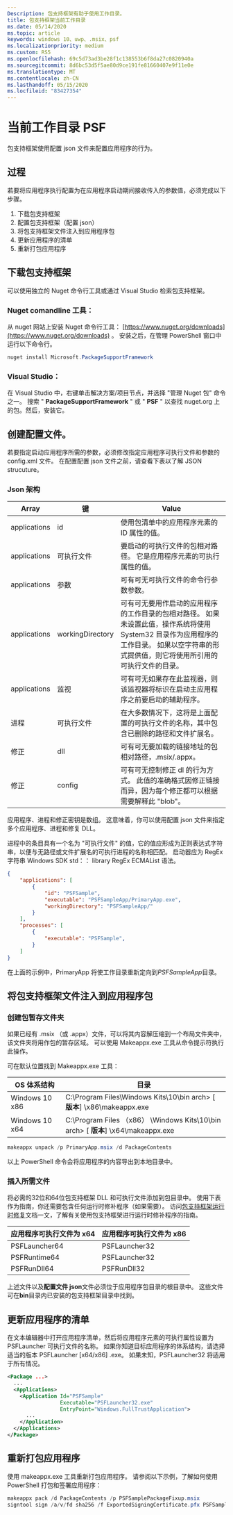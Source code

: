 ```yaml
---
Description: 包支持框架有助于使用工作目录。
title: 包支持框架当前工作目录
ms.date: 05/14/2020
ms.topic: article
keywords: windows 10、uwp、.msix、psf
ms.localizationpriority: medium
ms.custom: RS5
ms.openlocfilehash: 69c5d73ad3be28f1c138553b6f8da27c0820940a
ms.sourcegitcommit: 8d6bc53d5f5ae80d9ce191fe81660407e9f11e0e
ms.translationtype: MT
ms.contentlocale: zh-CN
ms.lasthandoff: 05/15/2020
ms.locfileid: "83427354"
---
```

# <a name="current-working-directory-psf"></a>当前工作目录 PSF
包支持框架使用配置 json 文件来配置应用程序的行为。

## <a name="proceedure"></a>过程
若要将应用程序执行配置为在应用程序启动期间接收传入的参数值，必须完成以下步骤。 

1. 下载包支持框架
1. 配置包支持框架（配置 json）
1. 将包支持框架文件注入到应用程序包
1. 更新应用程序的清单
1. 重新打包应用程序

## <a name="download-the-package-support-framework"></a>下载包支持框架
可以使用独立的 Nuget 命令行工具或通过 Visual Studio 检索包支持框架。

### <a name="nuget-comandline-tool"></a>Nuget comandline 工具：
从 nuget 网站上安装 Nuget 命令行工具： [https://www.nuget.org/downloads](https://www.nuget.org/downloads) 。 安装之后，在管理 PowerShell 窗口中运行以下命令行。

``` powershell
nuget install Microsoft.PackageSupportFramework
```

### <a name="visual-studio"></a>Visual Studio：
在 Visual Studio 中，右键单击解决方案/项目节点，并选择 "管理 Nuget 包" 命令之一。 搜索 " **PackageSupportFramework** " 或 " **PSF** " 以查找 nuget.org 上的包。然后，安装它。


## <a name="create-the-configjson-file"></a>创建配置文件。

若要指定启动应用程序所需的参数，必须修改指定应用程序可执行文件和参数的 config.xml 文件。 在配置配置 json 文件之前，请查看下表以了解 JSON strucuture。

### <a name="json-schema"></a>Json 架构

|Array          | 键               | Value  |
|---------------|-------------------|--------|
| applications  | id                | 使用包清单中的应用程序元素的 ID 属性的值。|
| applications  | 可执行文件        | 要启动的可执行文件的包相对路径。 它是应用程序元素的可执行属性的值。 |
| applications  | 参数         | 可有可无可执行文件的命令行参数参数。 |
| applications  | workingDirectory  | 可有可无要用作启动的应用程序的工作目录的包相对路径。 如果未设置此值，操作系统将使用 System32 目录作为应用程序的工作目录。 如果以空字符串的形式提供值，则它将使用所引用的可执行文件的目录。 |
| applications  | 监视           | 可有可无如果存在此监视器，则该监视器将标识在启动主应用程序之前要启动的辅助程序。 |
| 进程     | 可执行文件        | 在大多数情况下，这将是上面配置的可执行文件的名称，其中包含已删除的路径和文件扩展名。 |
| 修正        | dll               | 可有可无要加载的链接地址的包相对路径，.msix/.appx。 |
| 修正        | config            | 可有可无控制修正 dl 的行为方式。 此值的准确格式因修正链接而异，因为每个修正都可以根据需要解释此 "blob"。|

应用程序、进程和修正密钥是数组。 这意味着，你可以使用配置 json 文件来指定多个应用程序、进程和修复 DLL。

进程中的条目具有一个名为 "可执行文件" 的值，它的值应形成为正则表达式字符串，以便与无路径或文件扩展名的可执行进程的名称相匹配。 启动器应为 RegEx 字符串 Windows SDK std：： library RegEx ECMAList 语法。

``` json
{
    "applications": [
        {
            "id": "PSFSample",
            "executable": "PSFSampleApp/PrimaryApp.exe",
            "workingDirectory": "PSFSampleApp/"
        }
    ],
    "processes": [
        {
            "executable": "PSFSample",
        }
    ]
}
```

在上面的示例中，PrimaryApp 将使工作目录重新定向到*PSFSampleApp*目录。


## <a name="inject-the-package-support-framework-files-to-the-application-package"></a>将包支持框架文件注入到应用程序包

### <a name="create-the-package-staging-folder"></a>创建包暂存文件夹
如果已经有 .msix （或 .appx）文件，可以将其内容解压缩到一个布局文件夹中，该文件夹将用作包的暂存区域。 可以使用 Makeappx.exe 工具从命令提示符执行此操作。

可在默认位置找到 Makeappx.exe 工具：

| OS 体系结构 | 目录                                                   |
|-----------------|-------------------------------------------------------------|
| Windows 10 x86  | C:\Program Files\Windows Kits\10\bin arch> \[ **版本**] \x86\makeappx.exe       |
| Windows 10 x64  | C:\Program Files （x86） \Windows Kits\10\bin arch> \[ **版本**] \x64\makeappx.exe |

```powershell
makeappx unpack /p PrimaryApp.msix /d PackageContents
```

以上 PowerShell 命令会将应用程序的内容导出到本地目录中。

### <a name="inject-required-files"></a>插入所需文件
将必需的32位和64位包支持框架 DLL 和可执行文件添加到包目录中。 使用下表作为指南，你还需要包含任何运行时修补程序（如果需要）。 访问[包支持框架运行时修复](https://docs.microsoft.com/windows/msix/psf/package-support-framework)文档一文，了解有关使用包支持框架进行运行时修补程序的指南。

| 应用程序可执行文件为 x64 | 应用程序可执行文件为 x86     |
|-------------------------------|-----------------------------------|
| PSFLauncher64             | PSFLauncher32                 |
| PSFRuntime64              | PSFLauncher32                 |
| PSFRunDll64               | PSFRunDll32                   |

上述文件以及**配置文件 json**文件必须位于应用程序包目录的根目录中。 这些文件可在**bin**目录内已安装的包支持框架目录中找到。


## <a name="update-the-applications-manifest"></a>更新应用程序的清单
在文本编辑器中打开应用程序清单，然后将应用程序元素的可执行属性设置为 PSFLauncher 可执行文件的名称。 如果你知道目标应用程序的体系结构，请选择适当的版本 PSFLauncher [x64/x86] .exe。 如果未知，PSFLauncher32 将适用于所有情况。

```xml
<Package ...>
  ...
  <Applications>
    <Application Id="PSFSample"
                 Executable="PSFLauncher32.exe"
                 EntryPoint="Windows.FullTrustApplication">
      ...
    </Application>
  </Applications>
</Package>
```


## <a name="re-package-the-application"></a>重新打包应用程序
使用 makeappx.exe 工具重新打包应用程序。 请参阅以下示例，了解如何使用 PowerShell 打包和签署应用程序：

``` powershell
makeappx pack /d PackageContents /p PSFSamplePackageFixup.msix
signtool sign /a/v/fd sha256 /f ExportedSigningCertificate.pfx PSFSamplePackageFixup.msix
```
